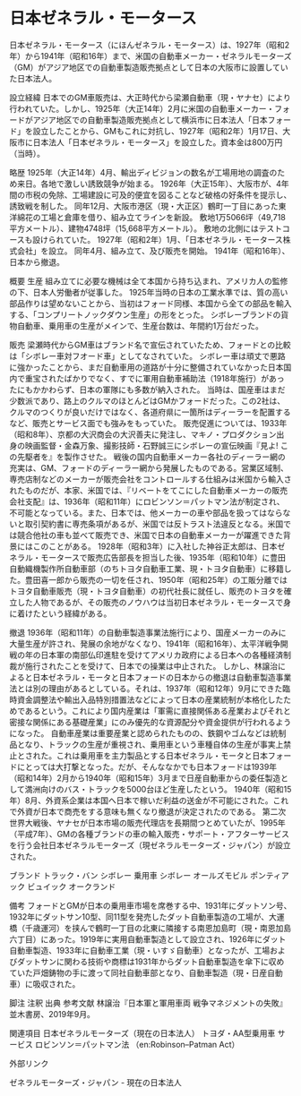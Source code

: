 # 日本ゼネラル・モータース

日本ゼネラル・モータース（にほんゼネラル・モータース）は、1927年（昭和2年）から1941年（昭和16年）まで、米国の自動車メーカー・ゼネラルモーターズ（GM）がアジア地区での自動車製造販売拠点として日本の大阪市に設置していた日本法人。

設立経緯
日本でのGM車販売は、大正時代から梁瀬自動車（現・ヤナセ）により行われていた。しかし、1925年（大正14年）2月に米国の自動車メーカー・フォードがアジア地区での自動車製造販売拠点として横浜市に日本法人「日本フォード」を設立したことから、GMもこれに対抗し、1927年（昭和2年）1月17日、大阪市に日本法人「日本ゼネラル・モータース」を設立した。資本金は800万円（当時）。

略歴
1925年（大正14年）4月、輸出ディビジョンの数名が工場用地の調査のため来日。各地で激しい誘致競争が始まる。
1926年（大正15年）、大阪市が、4年間の市税の免除、工場建設に可及的便宜を図ることなど破格の好条件を提示し、誘致戦を制した。
同年12月、大阪市港区（現・大正区）鶴町一丁目にあった東洋綿花の工場と倉庫を借り、組み立てラインを新設。
敷地1万5066坪（49,718平方メートル）、建物4748坪（15,668平方メートル）。
敷地の北側にはテストコースも設けられていた。
1927年（昭和2年）1月、「日本ゼネラル・モータース株式会社」を設立。
同年4月、組み立て、及び販売を開始。
1941年（昭和16年）、日本から撤退。

概要
生産
組み立てに必要な機械は全て本国から持ち込まれ、アメリカ人の監修の下、日本人労働者が従事した。
1925年当時の日本の工業水準では、質の高い部品作りは望めないことから、当初はフォード同様、本国から全ての部品を輸入する、「コンプリートノックダウン生産」の形をとった。
シボレーブランドの貨物自動車、乗用車の生産がメインで、生産台数は、年間約1万台だった。

販売
梁瀬時代からGM車はブランド名で宣伝されていたため、フォードとの比較は「シボレー車対フオード車」としてなされていた。
シボレー車は頑丈で悪路に強かったことから、まだ自動車用の道路が十分に整備されていなかった日本国内で重宝されたばかりでなく、すでに軍用自動車補助法（1918年施行）があったにもかかわらず、日本の軍隊にも多数が納入された。
当時は、国産車はまだ少数派であり、路上のクルマのほとんどはGMかフォードだった。この2社は、クルマのつくりが良いだけではなく、各道府県に一箇所はディーラーを配置するなど、販売とサービス面でも強みをもっていた。
販売促進については、1933年（昭和8年）、京都の大沢商会の大沢善夫に発注し、マキノ・プロダクション出身の映画監督・金森万象、撮影技師・石野誠三にシボレーの宣伝映画『見よ! この先駆者を』を製作させた。
戦後の国内自動車メーカー各社のディーラー網の充実は、GM、フォードのディーラー網から発展したものである。営業区域制、専売店制などのメーカーが販売会社をコントロールする仕組みは米国から輸入されたものだが、本家、米国では、『リベートをてこにした自動車メーカーの販売会社支配』は、1936年（昭和11年）にロビンソン＝パットマン法が制定され、不可能となっている。また、日本では、他メーカーの車や部品を扱ってはならないと取引契約書に専売条項があるが、米国では反トラスト法違反となる。米国では競合他社の車も並べて販売でき、米国で日本の自動車メーカーが躍進できた背景にはこのことがある。
1928年（昭和3年）に入社した神谷正太郎は、日本ゼネラル・モータースで販売広告部長を担当した後、1935年（昭和10年）に豊田自動織機製作所自動車部（のちトヨタ自動車工業、現・トヨタ自動車）に移籍した。豊田喜一郎から販売の一切を任され、1950年（昭和25年）の工販分離ではトヨタ自動車販売（現・トヨタ自動車）の初代社長に就任し、販売のトヨタを確立した人物であるが、その販売のノウハウは当初日本ゼネラル・モータースで身に着けたという経緯がある。

撤退
1936年（昭和11年）の自動車製造事業法施行により、国産メーカーのみに大量生産が許され、発展の余地がなくなり、1941年（昭和16年）、太平洋戦争開戦の年の日本軍の南部仏印進駐を受けてアメリカ政府による日本への各種経済制裁が施行されたことを受けて、日本での操業は中止された。
しかし、林譲治によると日本ゼネラル・モータと日本フォードの日本からの撤退は自動車製造事業法とは別の理由があるとしている。それは、1937年（昭和12年）9月にできた臨時資金調整法や輸出入品特別措置法などによって日本の産業統制が本格化したためであるという。これにより国内産業は「軍需に直接関係ある産業およびそれと密接な関係にある基礎産業」にのみ優先的な資源配分や資金提供が行われるようになった。
自動車産業は重要産業と認められたものの、鉄鋼やゴムなどは統制品となり、トラックの生産が重視され、乗用車という車種自体の生産が事実上禁止とされた。これは乗用車を主力製品とする日本ゼネラル・モータと日本フォードにとっては大打撃となった。だが、そんななかでも日本フォードは1939年（昭和14年）2月から1940年（昭和15年）3月まで日産自動車からの委任製造として満洲向けのバス・トラックを5000台ほど生産したという。
1940年（昭和15年）8月、外資系企業は本国へ日本で稼いだ利益の送金が不可能にされた。これで外資が日本で商売をする意味も無くなり撤退が決定されたのである。
第二次世界大戦後、ヤナセが日本市場の販売代理店を長期間つとめていたが、1995年（平成7年）、GMの各種ブランドの車の輸入販売・サポート・アフターサービスを行う会社日本ゼネラルモーターズ（現ゼネラルモーターズ・ジャパン）が設立された。

ブランド
トラック・バン
シボレー
乗用車
シボレー
オールズモビル
ポンティアック
ビュイック
オークランド

備考
フォードとGMが日本の乗用車市場を席巻する中、1931年にダットソン号、1932年にダットサン10型、同11型を発売したダット自動車製造の工場が、大運橋（千歳運河）を挟んで鶴町一丁目の北東に隣接する南恩加島町（現・南恩加島六丁目）にあった。1919年に実用自動車製造として設立され、1926年にダット自動車製造、1933年に自動車工業（現・いすゞ自動車）となったが、工場およびダットサンに関わる技術や商標は1931年からダット自動車製造を傘下に収めていた戸畑鋳物の手に渡って同社自動車部となり、自動車製造（現・日産自動車）に吸収された。

脚注
注釈
出典
参考文献
林譲治『日本軍と軍用車両 戦争マネジメントの失敗』並木書房、2019年9月。

関連項目
日本ゼネラルモーターズ（現在の日本法人）
トヨダ・AA型乗用車
サービス
ロビンソン＝パットマン法 （en:Robinson–Patman Act）

外部リンク
 
ゼネラルモーターズ・ジャパン - 現在の日本法人